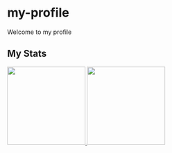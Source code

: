 # my-profile
Welcome to my profile

## My Stats
<p>
<a href="https://github.com/naufal11">
  <img height="180em" src="https://github-readme-stats.vercel.app/api?username=naufal11&count_private=true&show_icons=true&include_all_commits=true&bg_color=-50,FF3CAC,562B7C,2B86C5" />
  <img height="180em" src="https://github-readme-stats.vercel.app/api/top-langs/?username=naufal11&layout=compact&bg_color=-225,FF3CAC,562B7C,2B86C5" />
</a>
</p>
